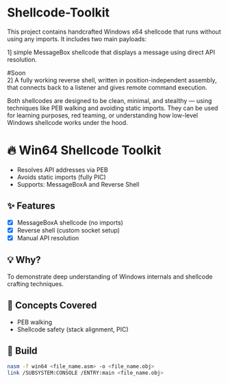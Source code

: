 # Shellcode-Toolkit
This project contains handcrafted Windows x64 shellcode that runs without using any imports. It includes two main payloads:

1] simple MessageBox shellcode that displays a message using direct API resolution.

#Soon                                                                                            
2] A fully working reverse shell, written in position-independent assembly, that connects back to a listener and gives remote command execution.

Both shellcodes are designed to be clean, minimal, and stealthy — using techniques like PEB walking and avoiding static imports. They can be used for learning purposes, red teaming, or understanding how low-level Windows shellcode works under the hood.

# 🔥 Win64 Shellcode Toolkit

- Resolves API addresses via PEB
- Avoids static imports (fully PIC)
- Supports: MessageBoxA and Reverse Shell

## ✨ Features

- [x] MessageBoxA shellcode (no imports)
- [x] Reverse shell (custom socket setup)
- [x] Manual API resolution

## 💡 Why?

To demonstrate deep understanding of Windows internals and shellcode crafting techniques.

## 🧠 Concepts Covered

- PEB walking
- Shellcode safety (stack alignment, PIC)

## 🔧 Build

```bash
nasm -f win64 <file_name.asm> -o <file_name.obj>
link /SUBSYSTEM:CONSOLE /ENTRY:main <file_name.obj>

